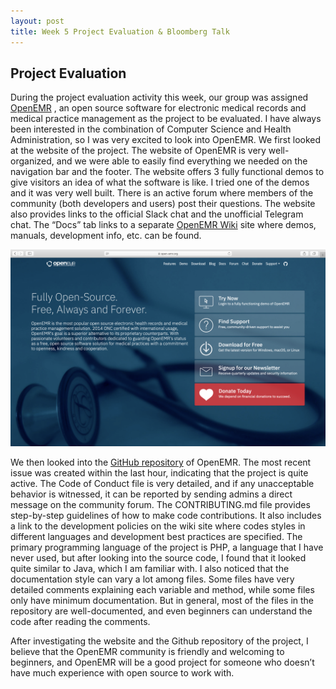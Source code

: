 ```yaml
---
layout: post
title: Week 5 Project Evaluation & Bloomberg Talk
---
```



## Project Evaluation
During the project evaluation activity this week, our group was assigned [OpenEMR](https://www.open-emr.org/) , an open source software for electronic medical records and medical practice management as the project to be evaluated. I have always been interested in the combination of Computer Science and Health Administration, so I was very excited to look into OpenEMR. We first looked at the website of the project. The website of OpenEMR is very well-organized, and we were able to easily find everything we needed on the navigation bar and the footer. The website offers 3 fully functional demos to give visitors an idea of what the software is like. I tried one of the demos and it was very well built. There is an active forum where members of the community (both developers and users) post their questions. The website also provides links to the official Slack chat and the unofficial Telegram chat. The “Docs” tab links to a separate [OpenEMR Wiki](https://www.open-emr.org/wiki/index.php/OpenEMR_Wiki_Home_Page) site where demos, manuals, development info, etc. can be found. 

![openEMR](../images/OpenEMR.png)

We then looked into the [GitHub repository](https://github.com/openemr/openemr) of OpenEMR. The most recent issue was created within the last hour, indicating that the project is quite active. The Code of Conduct file is very detailed, and if any unacceptable behavior is witnessed, it can be reported by sending admins a direct message on the community forum. The CONTRIBUTING.md file provides step-by-step guidelines of how to make code contributions. It also includes a link to the development policies on the wiki site where codes styles in different languages and development best practices are specified. The primary programming language of the project is PHP, a language that I have never used, but after looking into the source code, I found that it looked quite similar to Java, which I am familiar with. I also noticed that the documentation style can vary a lot among files. Some files have very detailed comments explaining each variable and method, while some files only have minimum documentation. But in general, most of the files in the repository are well-documented, and even beginners can understand the code after reading the comments. 

After investigating the website and the Github repository of the project, I believe that the OpenEMR community is friendly and welcoming to beginners, and OpenEMR will be a good project for someone who doesn’t have much experience with open source to work with. 
